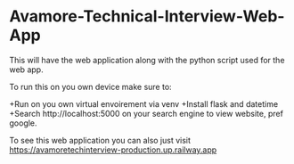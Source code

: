 # Avamore-Technical-Interview-Web-App
This will have the web application along with the python script used for the web app.

To run this on you own device make sure to:

+Run on you own virtual envoirement via venv
+Install flask and datetime
+Search http://localhost:5000 on your search engine to view website, pref google.

To see this web application you can also just visit https://avamoretechinterview-production.up.railway.app

